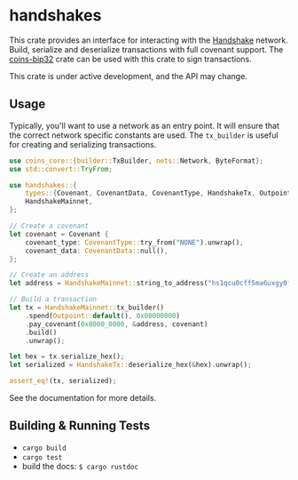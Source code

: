 # handshakes

This crate provides an interface for interacting with the
[Handshake](https://github.com/handshake-org/hsd) network.
Build, serialize and deserialize transactions with full covenant support.
The [coins-bip32](https://crates.io/crates/coins-bip32/) crate can be used
with this crate to sign transactions.

This crate is under active development, and the API may change.

## Usage

Typically, you'll want to use a network as an entry point. It will ensure that
the correct network specific constants are used.
The `tx_builder` is useful for creating and serializing transactions.

```rust
use coins_core::{builder::TxBuilder, nets::Network, ByteFormat};
use std::convert::TryFrom;

use handshakes::{
    types::{Covenant, CovenantData, CovenantType, HandshakeTx, Outpoint},
    HandshakeMainnet,
};

// Create a covenant
let covenant = Covenant {
    covenant_type: CovenantType::try_from("NONE").unwrap(),
    covenant_data: CovenantData::null(),
};

// Create an address
let address = HandshakeMainnet::string_to_address("hs1qcu0cff5ma6uxgy0ffkmgsj28ucqwtqt9eqnp06").unwrap();

// Build a transaction
let tx = HandshakeMainnet::tx_builder()
    .spend(Outpoint::default(), 0x00000000)
    .pay_covenant(0x8000_0000, &address, covenant)
    .build()
    .unwrap();

let hex = tx.serialize_hex();
let serialized = HandshakeTx::deserialize_hex(&hex).unwrap();

assert_eq!(tx, serialized);
```

See the documentation for more details.

## Building & Running Tests

- `cargo build`
- `cargo test`
- build the docs: `$ cargo rustdoc`
